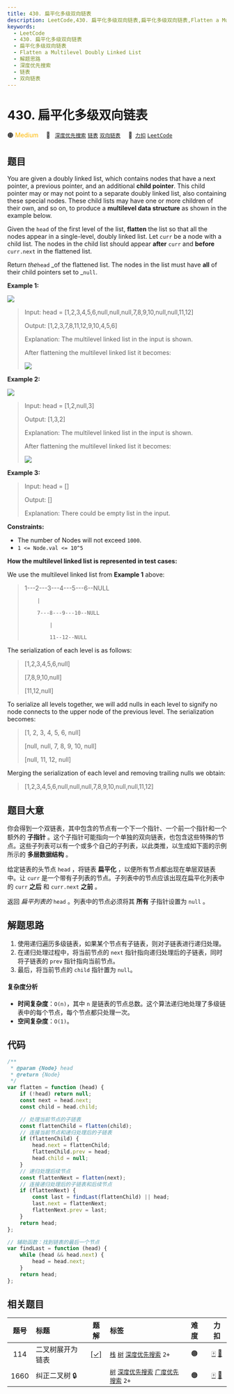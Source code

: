 ```yaml
---
title: 430. 扁平化多级双向链表
description: LeetCode,430. 扁平化多级双向链表,扁平化多级双向链表,Flatten a Multilevel Doubly Linked List,解题思路,深度优先搜索,链表,双向链表
keywords:
  - LeetCode
  - 430. 扁平化多级双向链表
  - 扁平化多级双向链表
  - Flatten a Multilevel Doubly Linked List
  - 解题思路
  - 深度优先搜索
  - 链表
  - 双向链表
---
```


# 430. 扁平化多级双向链表

🟠 <font color=#ffb800>Medium</font>&emsp; 🔖&ensp; [`深度优先搜索`](/tag/depth-first-search.md) [`链表`](/tag/linked-list.md) [`双向链表`](/tag/doubly-linked-list.md)&emsp; 🔗&ensp;[`力扣`](https://leetcode.cn/problems/flatten-a-multilevel-doubly-linked-list) [`LeetCode`](https://leetcode.com/problems/flatten-a-multilevel-doubly-linked-list)

## 题目

You are given a doubly linked list, which contains nodes that have a next
pointer, a previous pointer, and an additional **child pointer**. This child
pointer may or may not point to a separate doubly linked list, also containing
these special nodes. These child lists may have one or more children of their
own, and so on, to produce a **multilevel data structure** as shown in the
example below.

Given the `head` of the first level of the list, **flatten** the list so that
all the nodes appear in a single-level, doubly linked list. Let `curr` be a
node with a child list. The nodes in the child list should appear **after**
`curr` and **before** `curr.next` in the flattened list.

Return _the_`head` _of the flattened list. The nodes in the list must have
**all** of their child pointers set to _`null`.

**Example 1:**

![](https://assets.leetcode.com/uploads/2021/11/09/flatten11.jpg)

> Input: head = [1,2,3,4,5,6,null,null,null,7,8,9,10,null,null,11,12]
>
> Output: [1,2,3,7,8,11,12,9,10,4,5,6]
>
> Explanation: The multilevel linked list in the input is shown.
>
> After flattening the multilevel linked list it becomes:
>
> ![](https://assets.leetcode.com/uploads/2021/11/09/flatten12.jpg)

**Example 2:**

![](https://assets.leetcode.com/uploads/2021/11/09/flatten2.1jpg)

> Input: head = [1,2,null,3]
>
> Output: [1,3,2]
>
> Explanation: The multilevel linked list in the input is shown.
>
> After flattening the multilevel linked list it becomes:
>
> ![](https://assets.leetcode.com/uploads/2021/11/24/list.jpg)

**Example 3:**

> Input: head = []
>
> Output: []
>
> Explanation: There could be empty list in the input.

**Constraints:**

- The number of Nodes will not exceed `1000`.
- `1 <= Node.val <= 10^5`

**How the multilevel linked list is represented in test cases:**

We use the multilevel linked list from **Example 1** above:

> 1---2---3---4---5---6--NULL
>
>         |
>
>         7---8---9---10--NULL
>
>             |
>
>             11--12--NULL

The serialization of each level is as follows:

> [1,2,3,4,5,6,null]
>
> [7,8,9,10,null]
>
> [11,12,null]

To serialize all levels together, we will add nulls in each level to signify
no node connects to the upper node of the previous level. The serialization
becomes:

> [1, 2, 3, 4, 5, 6, null]
>
> [null, null, 7, 8, 9, 10, null]
>
> [null, 11, 12, null]

Merging the serialization of each level and removing trailing nulls we obtain:

> [1,2,3,4,5,6,null,null,null,7,8,9,10,null,null,11,12]

## 题目大意

你会得到一个双链表，其中包含的节点有一个下一个指针、一个前一个指针和一个额外的 **子指针** 。这个子指针可能指向一个单独的双向链表，也包含这些特殊的节点。这些子列表可以有一个或多个自己的子列表，以此类推，以生成如下面的示例所示的 **多层数据结构** 。

给定链表的头节点 `head` ，将链表 **扁平化** ，以便所有节点都出现在单层双链表中。让 `curr` 是一个带有子列表的节点。子列表中的节点应该出现在扁平化列表中的 `curr` **之后** 和 `curr.next` **之前** 。

返回 _扁平列表的_ `head` 。列表中的节点必须将其 **所有** 子指针设置为 `null` 。

## 解题思路

1. 使用递归遍历多级链表，如果某个节点有子链表，则对子链表进行递归处理。
2. 在递归处理过程中，将当前节点的 `next` 指针指向递归处理后的子链表，同时将子链表的 `prev` 指针指向当前节点。
3. 最后，将当前节点的 `child` 指针置为 `null`。

#### 复杂度分析

- **时间复杂度**：`O(n)`，其中 `n` 是链表的节点总数。这个算法递归地处理了多级链表中的每个节点，每个节点都只处理一次。
- **空间复杂度**：`O(1)`。

## 代码

```javascript
/**
 * @param {Node} head
 * @return {Node}
 */
var flatten = function (head) {
	if (!head) return null;
	const next = head.next;
	const child = head.child;

	// 处理当前节点的子链表
	const flattenChild = flatten(child);
	// 连接当前节点和递归处理后的子链表
	if (flattenChild) {
		head.next = flattenChild;
		flattenChild.prev = head;
		head.child = null;
	}
	// 递归处理后续节点
	const flattenNext = flatten(next);
	// 连接递归处理后的子链表和后续节点
	if (flattenNext) {
		const last = findLast(flattenChild) || head;
		last.next = flattenNext;
		flattenNext.prev = last;
	}
	return head;
};

// 辅助函数：找到链表的最后一个节点
var findLast = function (head) {
	while (head && head.next) {
		head = head.next;
	}
	return head;
};
```

## 相关题目

<!-- prettier-ignore -->
| 题号 | 标题 | 题解 | 标签 | 难度 | 力扣 |
| :------: | :------ | :------: | :------ | :------ | :------: |
| 114 | 二叉树展开为链表 | [[✓]](/problem/0114.md) |  [`栈`](/tag/stack.md) [`树`](/tag/tree.md) [`深度优先搜索`](/tag/depth-first-search.md) `2+` | 🟠 | [🀄️](https://leetcode.cn/problems/flatten-binary-tree-to-linked-list) [🔗](https://leetcode.com/problems/flatten-binary-tree-to-linked-list) |
| 1660 | 纠正二叉树 🔒 |  |  [`树`](/tag/tree.md) [`深度优先搜索`](/tag/depth-first-search.md) [`广度优先搜索`](/tag/breadth-first-search.md) `2+` | 🟠 | [🀄️](https://leetcode.cn/problems/correct-a-binary-tree) [🔗](https://leetcode.com/problems/correct-a-binary-tree) |